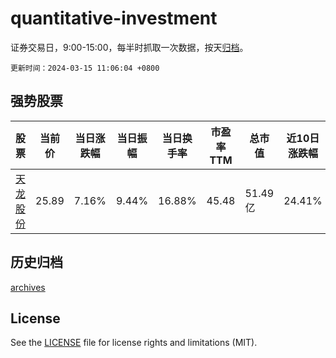 # quantitative-investment

证券交易日，9:00-15:00，每半时抓取一次数据，按天[归档](archives)。

`更新时间：2024-03-15 11:06:04 +0800`

## 强势股票

|股票|当前价|当日涨跌幅|当日振幅|当日换手率|市盈率TTM|总市值|近10日涨跌幅|
|----|----|----|----|----|----|----|----|
|[天龙股份](https://xueqiu.com/S/SH603266)|25.89|7.16%|9.44%|16.88%|45.48|51.49亿|24.41%|

## 历史归档

[archives](archives)

## License

See the [LICENSE](LICENSE) file for license rights and limitations (MIT).